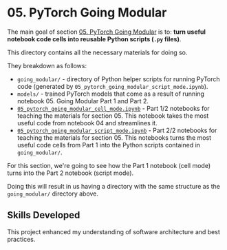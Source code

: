 # 05. PyTorch Going Modular

The main goal of section [05. PyTorch Going Modular](https://www.learnpytorch.io/05_pytorch_going_modular/) is to: **turn useful notebook code cells into reusable Python scripts (`.py` files)**.

This directory contains all the necessary materials for doing so.

They breakdown as follows:
* `going_modular/` - directory of Python helper scripts for running PyTorch code (generated by `05_pytorch_going_modular_script_mode.ipynb`).
* `models/` - trained PyTorch models that come as a result of running notebook 05. Going Modular Part 1 and Part 2.
* [`05_pytorch_going_modular_cell_mode.ipynb`](https://github.com/mrdbourke/pytorch-deep-learning/blob/main/going_modular/05_pytorch_going_modular_cell_mode.ipynb) - Part 1/2 notebooks for teaching the materials for section 05. This notebook takes the most useful code from notebook 04 and streamlines it.
* [`05_pytorch_going_modular_script_mode.ipynb`](https://github.com/mrdbourke/pytorch-deep-learning/blob/main/going_modular/05_pytorch_going_modular_script_mode.ipynb) - Part 2/2 notebooks for teaching the materials for section 05. This notebooks turns the most useful code cells from Part 1 into the Python scripts contained in `going_modular/`.

For this section, we're going to see how the Part 1 notebook (cell mode) turns into the Part 2 notebook (script mode).

Doing this will result in us having a directory with the same structure as the `going_modular/` directory above.


## Skills Developed

This project enhanced my understanding of software architecture and best practices.